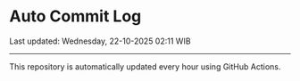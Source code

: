 # Auto Commit Log

Last updated: Wednesday, 22-10-2025 02:11 WIB

---

This repository is automatically updated every hour using GitHub Actions.
